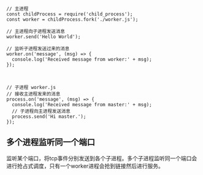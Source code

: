 ```
// 主进程
const childProcess = require('child_process');
const worker = childProcess.fork('./worker.js');

// 主进程向子进程发送消息
worker.send('Hello World');

// 监听子进程发送过来的消息
worker.on('message', (msg) => {
  console.log('Received message from worker:' + msg);
});



// 子进程 worker.js
// 接收主进程发来的消息
process.on('message', (msg) => {
  console.log('Received message from master:' + msg);
  // 子进程向主进程发送消息
  process.send('Hi master.');
});
```


## 多个进程监听同一个端口
监听某个端口，将tcp事件分别发送到各个子进程。多个子进程监听同一个端口会进行抢占式调度，只有一个worker进程会抢到链接然后进行服务。